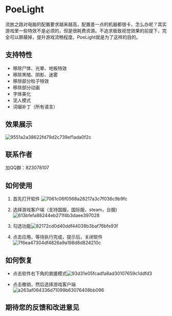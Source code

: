 # PoeLight
流放之路对电脑的配置要求越来越高，配置差一点的机器都很卡，怎么办呢？其实游戏里一些特效不是必须的，但是很耗费资源。不追求极致视觉效果的前提下，完全可以屏蔽掉，提升游戏流畅程度。PoeLight就是为了这样的目的。

## 支持特性
* 移除尸体、光晕、地板特效
* 移除黑暗、阴影、迷雾
* 移除部分粒子特效
* 移除部分动画
* 字体美化
* 泥人模式
* 词缀补丁（所有语言）

## 效果展示
![9551a2a38622fd79d2c739ef1ada0f2c](https://github.com/dotsx/PoeLight/assets/89591768/d73ec0c0-bf0c-4d53-ba47-6e67edccdb36)

## 联系作者
加QQ群：823078107

## 如何使用
1. 首先打开软件
   ![7061c06f0568a28217a3c7f036c9b9fc](https://github.com/dotsx/PoeLight/assets/89591768/7278737c-01c0-428c-8d13-5cf4d7ca39c0)
2. 选择游戏客户端（支持国服，国际服，steam，台服)![613bfefa88244eb271f4b3daee397028](https://github.com/dotsx/PoeLight/assets/89591768/d6f7de9a-1c98-467a-8945-9613ad219b77)

3. 勾选功能![82172cd0d40ddf44038b3baf76bfe93f](https://github.com/dotsx/PoeLight/assets/89591768/bef28ee8-f0ba-45a4-a223-ecc3fc244fdc)

4. 点击应用，等待执行完成，提示后，关闭软件
![7f6ea47304df4826a9a198d8d824210c](https://github.com/dotsx/PoeLight/assets/89591768/d05be0da-cc5d-41f6-9680-fe9e5b95b25c)

## 如何恢复
* 点击软件右下角的救援模式![93d31e05fcadfa8ad30107659c1ddfd3](https://github.com/dotsx/PoeLight/assets/89591768/aa4ec3e1-8c31-4dc7-872e-386536024ff5)

* 点击撤销，然后选择游戏客户端![a263af064336d71099b63076408bb096](https://github.com/dotsx/PoeLight/assets/89591768/714c415d-63d1-4afe-a9ea-bfab0be598c7)

## 期待您的反馈和改进意见

